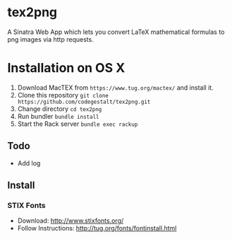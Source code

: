 # tex2png

A Sinatra Web App which lets you convert LaTeX mathematical formulas to png images via http requests.

# Installation on OS X

1. Download MacTEX from `https://www.tug.org/mactex/` and install it.
2. Clone this repository `git clone https://github.com/codegestalt/tex2png.git`
3. Change directory `cd tex2png`
4. Run bundler `bundle install`
5. Start the Rack server `bundle exec rackup`

## Todo

* Add log

## Install

### STIX Fonts

* Download: http://www.stixfonts.org/
* Follow Instructions: http://tug.org/fonts/fontinstall.html
